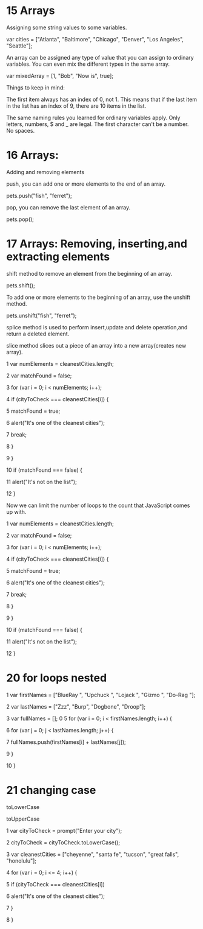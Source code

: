 # 15 Arrays

 Assigning some string values to some variables.

var cities = ["Atlanta", "Baltimore", "Chicago", "Denver", "Los Angeles", "Seattle"];

An array can be assigned any type of value that you can assign to ordinary variables. You
 can even mix the different types in the same array.
 
var mixedArray = [1, "Bob", "Now is", true];

Things to keep in mind:

The first item always has an index of 0, not 1. This means that if the last item in the list
has an index of 9, there are 10 items in the list.

The same naming rules you learned for ordinary variables apply. Only letters, numbers, $
and _ are legal. The first character can't be a number. No spaces.


# 16 Arrays:

Adding and removing elements

push, you can add one or more elements to the end of an array.

pets.push("fish", "ferret");

pop, you can remove the last element of an array.

pets.pop();

# 17 Arrays: Removing, inserting,and extracting elements

shift method to remove an element from the beginning of an array.

pets.shift();

To add one or more elements to the beginning of an array, use the unshift method.

pets.unshift("fish", "ferret");

splice method is used to perform insert,update and delete operation,and return a deleted element.

slice method slices out a piece of an array into a new array(creates new array).

1 var numElements = cleanestCities.length;

2 var matchFound = false;

3 for (var i = 0; i < numElements; i++);

4 if (cityToCheck === cleanestCities[i]) {

5 matchFound = true;

6 alert("It's one of the cleanest cities");

7 break;

8 }

9 }

10 if (matchFound === false) {

11 alert("It's not on the list");

12 }


Now we can limit the number of loops to the count that JavaScript comes up with.

1 var numElements = cleanestCities.length;

2 var matchFound = false;

3 for (var i = 0; i < numElements; i++);

4 if (cityToCheck === cleanestCities[i]) {

5 matchFound = true;

6 alert("It's one of the cleanest cities");

7 break;

8 }

9 }

10 if (matchFound === false) {

11 alert("It's not on the list");

12 }

# 20 for loops nested

1 var firstNames = ["BlueRay ", "Upchuck ", "Lojack ", "Gizmo ", "Do-Rag "];

2 var lastNames = ["Zzz", "Burp", "Dogbone", "Droop"];

3 var fullNames = [];
0
5 for (var i = 0; i < firstNames.length; i++) {

6 for (var j = 0; j < lastNames.length; j++) {

7 fullNames.push(firstNames[i] + lastNames[j]);

9 }

10 }

# 21 changing case

toLowerCase

toUpperCase

1 var cityToCheck = prompt("Enter your city");

2 cityToCheck = cityToCheck.toLowerCase();

3 var cleanestCities = ["cheyenne", "santa fe", "tucson", "great falls", "honolulu"];

4 for (var i = 0; i <= 4; i++) {

5 if (cityToCheck === cleanestCities[i]) 

6 alert("It's one of the cleanest cities");

7 }

8 }
